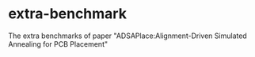 # extra-benchmark
The extra benchmarks of paper "ADSAPlace:Alignment-Driven Simulated  Annealing for PCB Placement"
